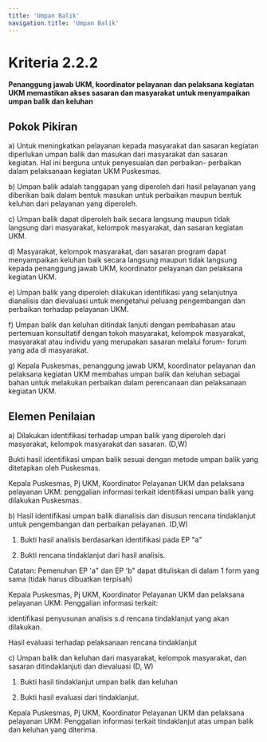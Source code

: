```yaml
---
title: 'Umpan Balik'
navigation.title: 'Umpan Balik'
---
```


# Kriteria 2.2.2 
**Penanggung jawab UKM, koordinator pelayanan dan pelaksana kegiatan UKM memastikan akses sasaran dan masyarakat untuk menyampaikan umpan balik dan keluhan** 



## Pokok Pikiran 

a) Untuk meningkatkan pelayanan kepada masyarakat dan sasaran kegiatan diperlukan umpan balik dan masukan dari masyarakat dan sasaran  kegiatan.  Hal ini berguna untuk penyesuaian dan perbaikan- perbaikan dalam pelaksanaan kegiatan UKM Puskesmas. 

b) Umpan balik adalah tanggapan yang diperoleh dari hasil pelayanan yang diberikan baik dalam bentuk masukan untuk perbaikan maupun bentuk keluhan dari pelayanan yang diperoleh. 

c) Umpan balik dapat diperoleh baik secara langsung maupun tidak langsung dari masyarakat, kelompok masyarakat, dan sasaran kegiatan UKM. 

d) Masyarakat, kelompok masyarakat, dan sasaran program dapat menyampaikan keluhan baik secara langsung maupun tidak langsung kepada penanggung jawab UKM, koordinator pelayanan dan pelaksana kegiatan UKM. 

e) Umpan balik yang diperoleh dilakukan identifikasi yang selanjutnya dianalisis dan dievaluasi untuk mengetahui peluang pengembangan dan perbaikan terhadap pelayanan UKM. 

f) Umpan balik dan keluhan ditindak lanjuti dengan pembahasan atau pertemuan konsultatif dengan tokoh masyarakat, kelompok masyarakat, masyarakat atau individu yang merupakan sasaran melalui forum- forum yang ada di masyarakat. 

g) Kepala Puskesmas, penanggung jawab UKM, koordinator pelayanan dan pelaksana kegiatan UKM membahas umpan balik dan keluhan sebagai bahan untuk melakukan perbaikan dalam perencanaan dan pelaksanaan kegiatan UKM. 

## Elemen Penilaian 




 a) Dilakukan identifikasi terhadap umpan balik yang diperoleh dari masyarakat, kelompok masyarakat dan sasaran. (D,W) 




Bukti hasil identifikasi umpan balik sesuai dengan metode umpan balik yang ditetapkan oleh Puskesmas.
 
Kepala Puskesmas, Pj UKM, Koordinator Pelayanan UKM dan pelaksana pelayanan UKM: penggalian informasi terkait identifikasi umpan balik yang dilakukan Puskesmas. 




 b) Hasil identifikasi umpan balik dianalisis dan disusun rencana tindaklanjut untuk pengembangan dan perbaikan pelayanan. (D,W) 



1. Bukti hasil analisis berdasarkan identifikasi pada 
EP "a" 

2. Bukti rencana tindaklanjut dari hasil analisis. 

Catatan: 
Pemenuhan EP 'a" dan EP 'b" dapat dituliskan di dalam 
1 form yang sama (tidak harus dibuatkan terpisah)
 
Kepala Puskesmas, Pj UKM, Koordinator Pelayanan UKM dan pelaksana pelayanan UKM: Penggalian informasi terkait: 

identifikasi penyusunan analisis s.d rencana tindaklanjut yang akan dilakukan. 


Hasil evaluasi terhadap pelaksanaan rencana tindaklanjut 




 c) Umpan balik dan keluhan dari masyarakat, kelompok masyarakat, dan sasaran ditindaklanjuti dan dievaluasi (D, W) 




1. Bukti hasil tindaklanjut umpan balik dan keluhan 

2. Bukti hasil evaluasi dari tindaklanjut. 
 
Kepala Puskesmas, Pj UKM, Koordinator Pelayanan UKM dan pelaksana pelayanan UKM: Penggalian informasi terkait tindaklanjut atas umpan balik dan keluhan yang diterima. 

 

















